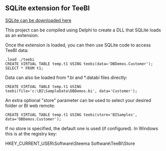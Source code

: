 ## SQLite extension for TeeBI

[SQLite can be downloaded here](https://www.sqlite.org/download.html)

This project can be compiled using Delphi to create a DLL that SQLite loads as an extension.

Once the extension is loaded, you can then use SQLite code to access TeeBI data:

```
.load ./teebi
CREATE VIRTUAL TABLE temp.t1 USING teebi(data='DBDemos.Customer');
SELECT * FROM t1;
```

Data can also be loaded from *.bi and *.databi files directly:

```
CREATE VIRTUAL TABLE temp.t1 USING teebi(file='c:\BI\SampleData\DBDemos.bi', data='Customer');
```


An extra optional "store" parameter can be used to select your desired folder or BI web remote:

```
CREATE VIRTUAL TABLE temp.t1 USING teebi(store='BISamples', data='DBDemos.Customer');
```

If no store is specified, the default one is used (if configured).
In Windows this is at the registry key: 

HKEY_CURRENT_USER\Software\Steema Software\TeeBI\Store


